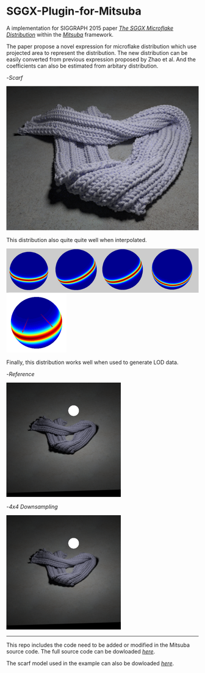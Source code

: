 # SGGX-Plugin-for-Mitsuba
A implementation for SIGGRAPH 2015 paper [*The SGGX Microflake Distribution*](https://drive.google.com/file/d/0BzvWIdpUpRx_dXJIMk9rdEdrd00/view?usp=sharing) within the [*Mitsuba*](www.mitsuba-renderer.org/) framework.

The paper propose a novel expression for microflake distribution which use projected area to represent the distribution. The new distribution can be easily converted from previous expression proposed by Zhao et al. And the coefficients can also be estimated from arbitary distribution. 

-*Scarf*

![scarf](./Result/scarf_sggx_highquality.png)


This distribution also quite quite well when interpolated. 

![intepolate1](./Result/interpolate.png) 
![intepolate2](./Result/clipboard.png)

Finally, this distribution works well when used to generate LOD data.

-*Reference*

![lod0](./Result/lod2/scarf_s_lod0.png) 

-*4x4 Downsampling*

![lod1](./Result/lod2/scarf_s_slod2_dlod2.png)

- - -
This repo includes the code need to be added or modified in the Mitsuba source code. The full source code can be dowloaded [*here*](http://www.mitsuba-renderer.org/download.html). 

The scarf model used in the example can also be dowloaded [*here*](http://www.mitsuba-renderer.org/download.html).
